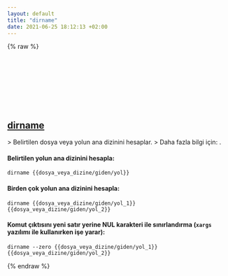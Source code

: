 ```yaml
---
layout: default
title: "dirname"
date: 2021-06-25 18:12:13 +02:00
---
```

{% raw %}
<h2 id="dirname">
  <a href="/tr/common/dirname.html">dirname</a> <a href="#dirname"><svg class="icon">
    <use href="/assets/images/unicode_sprite.svg#link" />
  </svg></a>
</h2>
> Belirtilen dosya veya yolun ana dizinini hesaplar.
> Daha fazla bilgi için: <https://www.gnu.org/software/coreutils/dirname>.

#### Belirtilen yolun ana dizinini hesapla:
```shell
dirname {{dosya_veya_dizine/giden/yol}}
```
#### Birden çok yolun ana dizinini hesapla:
```shell
dirname {{dosya_veya_dizine/giden/yol_1}} {{dosya_veya_dizine/giden/yol_2}}
```
#### Komut çıktısını yeni satır yerine NUL karakteri ile sınırlandırma (`xargs` yazılımı ile kullanırken işe yarar):
```shell
dirname --zero {{dosya_veya_dizine/giden/yol_1}} {{dosya_veya_dizine/giden/yol_2}}
```
{% endraw %}